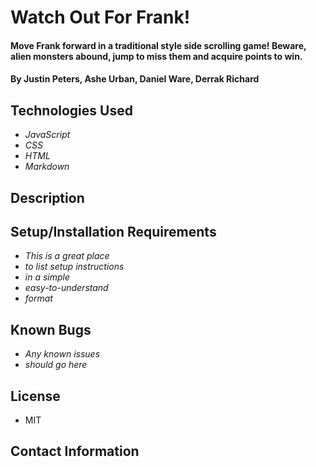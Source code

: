 # Watch Out For Frank!

#### Move Frank forward in a traditional style side scrolling game! Beware, alien monsters abound, jump to miss them and acquire points to win.

#### By Justin Peters, Ashe Urban, Daniel Ware, Derrak Richard

## Technologies Used

* _JavaScript_
* _CSS_
* _HTML_
* _Markdown_

## Description



## Setup/Installation Requirements

* _This is a great place_
* _to list setup instructions_
* _in a simple_
* _easy-to-understand_
* _format_

## Known Bugs

* _Any known issues_
* _should go here_

## License

* MIT

## Contact Information

